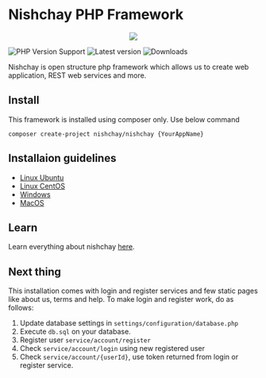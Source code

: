 # Nishchay PHP Framework
<p align="center">
  <a href="https://nishchay.io">
      <img src="https://static.nishchay.io/resources/images/nishchay.png"/>
  </a>
</p>

![PHP Version Support](https://img.shields.io/packagist/php-v/nishchay/nishchay)
![Latest version](https://img.shields.io/packagist/v/nishchay/nishchay.svg)
![Downloads](https://img.shields.io/packagist/dt/nishchay/nishchay.svg)

Nishchay is open structure php framework which allows us to create web application, REST web services and more.

## Install

This framework is installed using composer only.  Use below command

```
composer create-project nishchay/nishchay {YourAppName}
```

## Installaion guidelines

* [Linux Ubuntu](https://nishchay.io/learningCenter/installation/ubuntu/composer)
* [Linux CentOS](https://nishchay.io/learningCenter/installation/centos/composer)
* [Windows](https://nishchay.io/learningCenter/installation/windows/composer)
* [MacOS](https://nishchay.io/learningCenter/installation/macos/composer)


## Learn

Learn everything about nishchay [here](https://nishchay.io/learningCenter).

## Next thing

This installation comes with login and register services and few static pages like about us, terms and help. To make login and register work, do as follows:


1. Update database settings in `settings/configuration/database.php`
2. Execute `db.sql` on your database.
3. Register user `service/account/register`
4. Check `service/account/login` using new registered user
5. Check `service/account/{userId}`, use token returned from login or register service.
